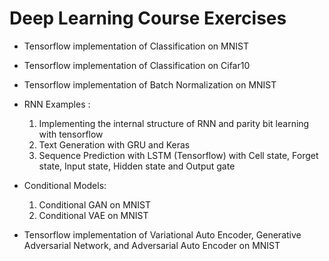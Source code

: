 # Deep Learning Course Exercises

 - Tensorflow implementation of Classification on MNIST
 - Tensorflow implementation of Classification on Cifar10
 - Tensorflow implementation of Batch Normalization on MNIST
 
 
 - RNN Examples :
      1. Implementing the internal structure of RNN and parity bit learning with tensorflow
      2. Text Generation with GRU and Keras 
      3. Sequence Prediction with LSTM (Tensorflow) with Cell state, Forget state, Input state, Hidden state and Output gate
      
      
 - Conditional Models:
      1. Conditional GAN on MNIST
      2. Conditional VAE on MNIST
      
      
 - Tensorflow implementation of Variational Auto Encoder, Generative Adversarial Network, and Adversarial Auto Encoder on MNIST
 
 
 

